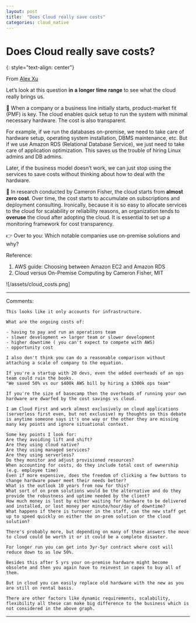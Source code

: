 ```yaml
---
layout: post
title:  "Does Cloud really save costs"
categories: cloud_native
---
```


# Does Cloud really save costs?
{: style="text-align: center"}

From [Alex Xu](https://www.linkedin.com/posts/alexxubyte_systemdesign-coding-interviewtips-activity-7025866484350373891-B6LQ/?utm_source=share&utm_medium=member_android)

Let’s look at this question 𝐢𝐧 𝐚 𝐥𝐨𝐧𝐠𝐞𝐫 𝐭𝐢𝐦𝐞 𝐫𝐚𝐧𝐠𝐞 to see what the cloud really brings us.

🔹 When a company or a business line initially starts, product-market fit (PMF) is key. The cloud enables quick setup to run the system with minimal necessary hardware. The cost is also transparent.

For example, if we run the databases on-premise, we need to take care of hardware setup, operating system installation, DBMS maintenance, etc. But if we use Amazon RDS (Relational Database Service), we just need to take care of application optimization. This saves us the trouble of hiring Linux admins and DB admins.

Later, if the business model doesn’t work, we can just stop using the services to save costs without thinking about how to deal with the hardware.

🔹 In research conducted by Cameron Fisher, the cloud starts from 𝐚𝐥𝐦𝐨𝐬𝐭 𝐳𝐞𝐫𝐨 𝐜𝐨𝐬𝐭. Over time, the cost starts to accumulate on subscriptions and deployment consulting. Ironically, because it is so easy to allocate services to the cloud for scalability or reliability reasons, an organization tends to 𝐨𝐯𝐞𝐫𝐮𝐬𝐞 the cloud after adopting the cloud. It is essential to set up a monitoring framework for cost transparency.

👉 Over to you: Which notable companies use on-premise solutions and why?

Reference:
1. AWS guide: Choosing between Amazon EC2 and Amazon RDS
2. Cloud versus On-Premise Computing by Cameron Fisher, MIT

![/assets/cloud_costs.png]

---

Comments:

```
This looks like it only accounts for infrastructure. 

What are the ongoing costs of:

- having to pay and run an operations team
- slower development => larger team or slower development
- higher downtime ( you can't expect to compete with AWS) 
- opportunity cost 

I also don't think you can do a reasonable comparison without attaching a scale of company to the equation. 

If you're a startup with 20 devs, even the added overheads of an ops team could ruin the books. 
"We saved 50% vs our $400k AWS bill by hiring a $300k ops team"

If you're the size of basecamp then the overheads of running your own hardware are dwarfed by the cost savings vs cloud. 
```
```
I am Cloud First and work almost exclusively on cloud applications (serverless first even, but not exclusive) my thoughts on this debate is anytime someone says it's one way or the other they are missing many key points and ignore situational context.

Some key points I look for:
Are they avoiding lift and shift?
Are they using cloud native?
Are they using managed services?
Are they using serverless?
Do they monitor and adjust provisioned resources?
When accounting for costs, do they include total cost of ownership (e.g. employee time)
Even if more expensive, does the freedom of clicking a few buttons to change hardware power meet their needs better?
What is the outlook 10 years from now for this?
What sort of on prem solutions would be the alternative and do they provide the robustness and uptime needed by the client?
How much money is lost by either waiting for hardware to be delivered and installed, or lost money per minute/hour/day of downtime?
What happens if there is turnover in the staff, can the new staff get up to speed quickly on either the on-prem solution or the cloud solution?

There's probably more, but depending on many of these answers the move to cloud could be worth it or it could be a complete disaster.
```
```
For longer run you can get into 3yr-5yr contract where cost will reduce down to as low 50%.

Besides this after 5 yrs your on-premise hardware might become obsolete and then you again have to reinvest in capex to buy all of them.

But in cloud you can easily replace old hardware with the new as you are still on rental basis.

There are other factors like dynamic requirements, scalability, flexibility all these can make big difference to the business which is not considered in the above graph.
```
---
